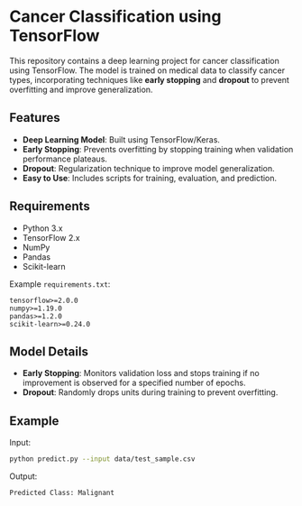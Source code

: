 # Cancer Classification using TensorFlow

This repository contains a deep learning project for cancer classification using TensorFlow. The model is trained on medical data to classify cancer types, incorporating techniques like **early stopping** and **dropout** to prevent overfitting and improve generalization.

## Features

- **Deep Learning Model**: Built using TensorFlow/Keras.
- **Early Stopping**: Prevents overfitting by stopping training when validation performance plateaus.
- **Dropout**: Regularization technique to improve model generalization.
- **Easy to Use**: Includes scripts for training, evaluation, and prediction.



## Requirements

- Python 3.x
- TensorFlow 2.x
- NumPy
- Pandas
- Scikit-learn

Example `requirements.txt`:
```plaintext
tensorflow>=2.0.0
numpy>=1.19.0
pandas>=1.2.0
scikit-learn>=0.24.0
```

## Model Details

- **Early Stopping**: Monitors validation loss and stops training if no improvement is observed for a specified number of epochs.
- **Dropout**: Randomly drops units during training to prevent overfitting.

## Example

Input:
```bash
python predict.py --input data/test_sample.csv
```

Output:
```
Predicted Class: Malignant
```

